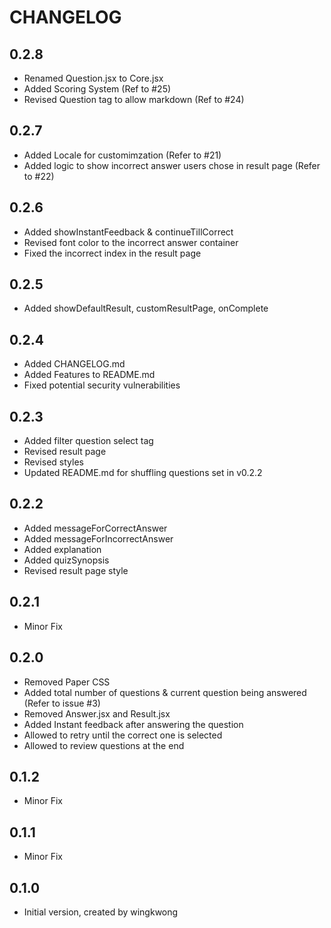# CHANGELOG

## 0.2.8
- Renamed Question.jsx to Core.jsx
- Added Scoring System (Ref to #25)
- Revised Question tag to allow markdown (Ref to #24)

## 0.2.7
- Added Locale for customimzation (Refer to #21)
- Added logic to show incorrect answer users chose in result page (Refer to #22)

## 0.2.6
- Added showInstantFeedback & continueTillCorrect
- Revised font color to the incorrect answer container
- Fixed the incorrect index in the result page

## 0.2.5
- Added showDefaultResult, customResultPage, onComplete

## 0.2.4
- Added CHANGELOG.md
- Added Features to README.md
- Fixed potential security vulnerabilities

## 0.2.3
* Added filter question select tag
* Revised result page
* Revised styles
* Updated README.md for shuffling questions set in v0.2.2

## 0.2.2
* Added messageForCorrectAnswer
* Added messageForIncorrectAnswer
* Added explanation
* Added quizSynopsis
* Revised result page style

## 0.2.1
- Minor Fix

## 0.2.0
* Removed Paper CSS
* Added total number of questions & current question being answered (Refer to issue #3)
* Removed Answer.jsx and Result.jsx
* Added Instant feedback after answering the question
* Allowed to retry until the correct one is selected
* Allowed to review questions at the end

## 0.1.2
- Minor Fix

## 0.1.1
- Minor Fix

## 0.1.0
- Initial version, created by wingkwong